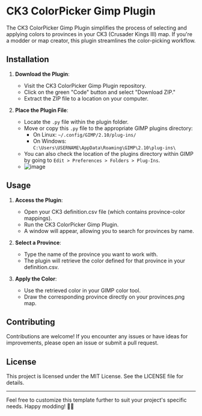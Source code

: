 # CK3 ColorPicker Gimp Plugin

The CK3 ColorPicker Gimp Plugin simplifies the process of selecting and applying colors to provinces in your CK3 (Crusader Kings III) map. If you're a modder or map creator, this plugin streamlines the color-picking workflow.

## Installation

1. **Download the Plugin**:
   - Visit the CK3 ColorPicker Gimp Plugin repository.
   - Click on the green "Code" button and select "Download ZIP."
   - Extract the ZIP file to a location on your computer.

2. **Place the Plugin File**:
   - Locate the `.py` file within the plugin folder.
   - Move or copy this `.py` file to the appropriate GIMP plugins directory:
     - On Linux: `~/.config/GIMP/2.10/plug-ins/`
     - On Windows: `C:\Users\USERNAME\AppData\Roaming\GIMP\2.10\plug-ins\`
   - You can also check the location of the plugins directory within GIMP by going to `Edit > Preferences > Folders > Plug-Ins`.
   - ![image](https://github.com/IsaBeau-Dev/CK3-ColorPicker-Gimp-Plugin/assets/90000605/2ac900e9-9b0c-4124-b984-f96331aff1c0)

## Usage

1. **Access the Plugin**:
   - Open your CK3 definition.csv file (which contains province-color mappings).
   - Run the CK3 ColorPicker Gimp Plugin.
   - A window will appear, allowing you to search for provinces by name.

2. **Select a Province**:
   - Type the name of the province you want to work with.
   - The plugin will retrieve the color defined for that province in your definition.csv.

3. **Apply the Color**:
   - Use the retrieved color in your GIMP color tool.
   - Draw the corresponding province directly on your provinces.png map.

## Contributing

Contributions are welcome! If you encounter any issues or have ideas for improvements, please open an issue or submit a pull request.

## License

This project is licensed under the MIT License. See the LICENSE file for details.

---

Feel free to customize this template further to suit your project's specific needs. Happy modding! 🌟🎨

